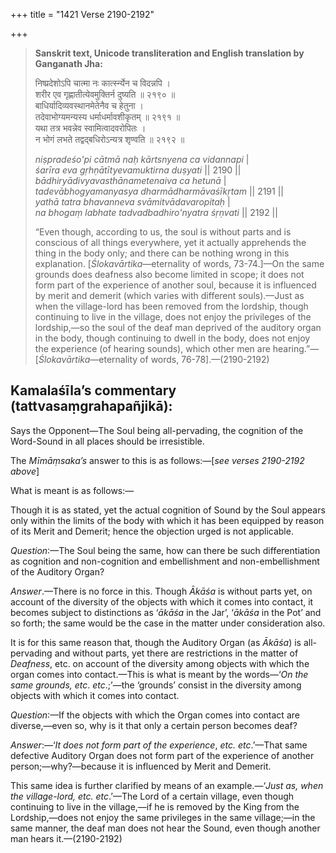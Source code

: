 +++
title = "1421 Verse 2190-2192"

+++
> **Sanskrit text, Unicode transliteration and English translation by Ganganath Jha:** 
>
> निष्प्रदेशोऽपि चात्मा नः कार्त्स्न्येन च विदन्नपि ।  
> शरीर एव गृह्णातीत्येवमुक्तिर्न दुष्यति ॥ २१९० ॥  
> बाधिर्यादिव्यवस्थानमेतेनैव च हेतुना ।  
> तदेवाभोग्यमन्यस्य धर्माधर्मावशीकृतम् ॥ २१९१ ॥  
> यथा तत्र भवन्नेव स्वामित्वादवरोपितः ।  
> न भोगं लभते तद्वद्बधिरोऽन्यत्र शृण्वति ॥ २१९२ ॥ 
>
> *niṣpradeśo'pi cātmā naḥ kārtsnyena ca vidannapi* \|  
> *śarīra eva gṛhṇātītyevamuktirna duṣyati* \|\| 2190 \|\|  
> *bādhiryādivyavasthānametenaiva ca hetunā* \|  
> *tadevābhogyamanyasya dharmādharmāvaśīkṛtam* \|\| 2191 \|\|  
> *yathā tatra bhavanneva svāmitvādavaropitaḥ* \|  
> *na bhogaṃ labhate tadvadbadhiro'nyatra śṛṇvati* \|\| 2192 \|\| 
>
> “Even though, according to us, the soul is without parts and is conscious of all things everywhere, yet it actually apprehends the thing in the body only; and there can be nothing wrong in this explanation. [*Ślokavārtika*—eternality of words, 73-74.]—On the same grounds does deafness also become limited in scope; it does not form part of the experience of another soul, because it is influenced by merit and demerit (which varies with different souls).—Just as when the village-lord has been removed from the lordship, though continuing to live in the village, does not enjoy the privileges of the lordship,—so the soul of the deaf man deprived of the auditory organ in the body, though continuing to dwell in the body, does not enjoy the experience (of hearing sounds), which other men are hearing.”—[*Ślokavārtika*—eternality of words, 76-78].—(2190-2192)



## Kamalaśīla’s commentary (tattvasaṃgrahapañjikā):

Says the Opponent—The Soul being all-pervading, the cognition of the Word-Sound in all places should be irresistible.

The *Mīmāṃsaka’s* answer to this is as follows:—[*see verses 2190-2192 above*]

What is meant is as follows:—

Though it is as stated, yet the actual cognition of Sound by the Soul appears only within the limits of the body with which it has been equipped by reason of its Merit and Demerit; hence the objection urged is not applicable.

*Question*:—The Soul being the same, how can there be such differentiation as cognition and non-cognition and embellishment and non-embellishment of the Auditory Organ?

*Answer*.—There is no force in this. Though *Ākāśa* is without parts yet, on account of the diversity of the objects with which it comes into contact, it becomes subject to distinctions as ‘*ākāśa* in the Jar’, ‘*ākāśa* in the Pot’ and so forth; the same would be the case in the matter under consideration also.

It is for this same reason that, though the Auditory Organ (as *Ākāśa*) is all-pervading and without parts, yet there are restrictions in the matter of *Deafness*, etc. on account of the diversity among objects with which the organ comes into contact.—This is what is meant by the words—‘*On the same grounds, etc*. *etc*.;’—the ‘grounds’ consist in the diversity among objects with which it comes into contact.

*Question*:—If the objects with which the Organ comes into contact are diverse,—even so, why is it that only a certain person becomes deaf?

*Answer*:—‘*It does not form part of the experience*, *etc. etc*.’—That same defective Auditory Organ does not form part of the experience of another person;—why?—because it is influenced by Merit and Demerit.

This same idea is further clarified by means of an example.—‘*Just as, when the village-lord, etc. etc*.’—The Lord of a certain village, even though continuing to live in the village,—if he is removed by the King from the Lordship,—does not enjoy the same privileges in the same village;—in the same manner, the deaf man does not hear the Sound, even though another man hears it.—(2190-2192)


